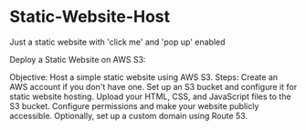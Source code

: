# Static-Website-Host
Just a static website with 'click me' and 'pop up' enabled

Deploy a Static Website on AWS S3:

Objective: Host a simple static website using AWS S3.
Steps:
Create an AWS account if you don't have one.
Set up an S3 bucket and configure it for static website hosting.
Upload your HTML, CSS, and JavaScript files to the S3 bucket.
Configure permissions and make your website publicly accessible.
Optionally, set up a custom domain using Route 53.

